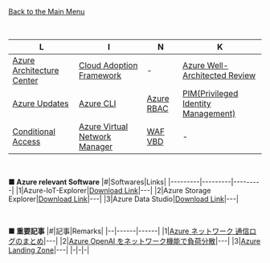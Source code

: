 [Back to the Main Menu](../README.md)

<br>

|L|I|N|K|
|---------|---------|---------|---------|
|[Azure Architecture Center](https://learn.microsoft.com/en-us/azure/architecture/)|[Cloud Adoption Framework](https://learn.microsoft.com/en-us/azure/cloud-adoption-framework/)|-|[Azure Well-Architected Review](https://learn.microsoft.com/en-us/assessments/azure-architecture-review/)|
|[Azure Updates](https://azure.microsoft.com/en-us/updates/?query=network)|[Azure CLI](https://learn.microsoft.com/ja-jp/cli/azure/)|[Azure RBAC](https://learn.microsoft.com/ja-jp/azure/role-based-access-control/best-practices)|[PIM(Privileged Identity Management)](https://learn.microsoft.com/ja-jp/azure/active-directory/privileged-identity-management/)|
|[Conditional Access](https://learn.microsoft.com/ja-jp/azure/active-directory/conditional-access/)|[Azure Virtual Network Manager](https://learn.microsoft.com/en-us/azure/virtual-network-manager/overview)|[WAF VBD]()|-|

<br>

**■ Azure relevant Software**
|#|Softwares|Links|
|---------|---------|---------|
|1|Azure-IoT-Explorer|[Download Link](https://github.com/Azure/azure-iot-explorer/releases)|---|
|2|Azure Storage Explorer|[Download Link](https://azure.microsoft.com/ja-jp/products/storage/storage-explorer/)|---|
|3|Azure Data Studio|[Download Link](https://azure.microsoft.com/ja-jp/products/data-studio/)|---|

<br>

**■ 重要記事**
|#|記事|Remarks|
|--|------|------|
|1|[Azure ネットワーク 通信ログのまとめ](https://qiita.com/Isato-Hiyama/items/7014580cb565f7f636dc)|---|
|2|[Azure OpenAI をネットワーク機能で負荷分散](https://qiita.com/Isato-Hiyama/items/237cb5b0b420d4239a77)|---|
|3|[Azure Landing Zone](https://learn.microsoft.com/en-us/azure/cloud-adoption-framework/ready/landing-zone/)|---|
|-|-|-|

